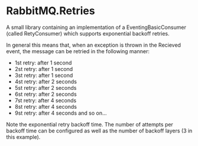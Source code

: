 # RabbitMQ.Retries

A small library containing an implementation of a EventingBasicConsumer (called RetyConsumer) 
which supports exponential backoff retries.

In general this means that, when an exception is thrown in the Recieved event, the message can be retried in the following manner:

- 1st retry: after 1 second
- 2st retry: after 1 second
- 3st retry: after 1 second
- 4st retry: after 2 seconds
- 5st retry: after 2 seconds
- 6st retry: after 2 seconds
- 7st retry: after 4 seconds
- 8st retry: after 4 seconds
- 9st retry: after 4 seconds
and so on...

Note the exponential retry backoff time.
The number of attempts per backoff time can be configured as well as the number of backoff layers (3 in this example).

